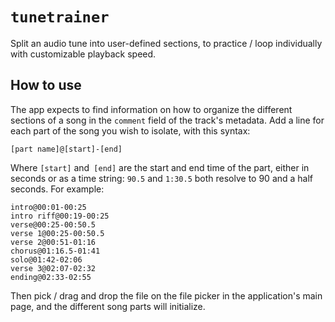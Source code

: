 # `tunetrainer`
Split an audio tune into user-defined sections, to practice / loop individually with customizable playback speed.

## How to use
The app expects to find information on how to organize the different sections of a song in the `comment` field of the track's metadata. Add a line for each part of the song you wish to isolate, with this syntax:
```
[part name]@[start]-[end]
```
Where `[start]` and` [end]` are the start and end time of the part, either in seconds or as a time string: `90.5` and `1:30.5` both resolve to 90 and a half seconds. For example:

```
intro@00:01-00:25
intro riff@00:19-00:25
verse@00:25-00:50.5
verse 1@00:25-00:50.5
verse 2@00:51-01:16
chorus@01:16.5-01:41
solo@01:42-02:06
verse 3@02:07-02:32
ending@02:33-02:55
```

Then pick / drag and drop the file on the file picker in the application's main page, and the different song parts will initialize.

